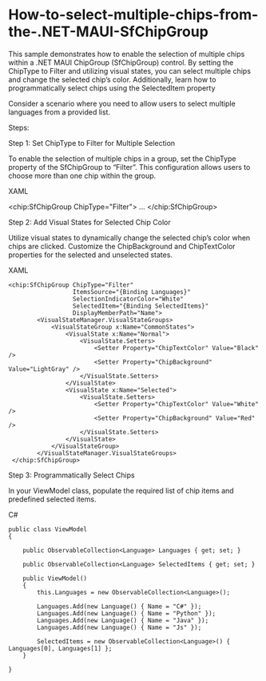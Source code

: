 # How-to-select-multiple-chips-from-the-.NET-MAUI-SfChipGroup

This sample demonstrates how to enable the selection of multiple chips within a .NET MAUI ChipGroup (SfChipGroup) control. By setting the ChipType to Filter and utilizing visual states, you can select multiple chips and change the selected chip’s color. Additionally, learn how to programmatically select chips using the SelectedItem property

Consider a scenario where you need to allow users to select multiple languages from a provided list.

Steps:

Step 1: Set ChipType to Filter for Multiple Selection

To enable the selection of multiple chips in a group, set the ChipType property of the SfChipGroup to “Filter”. This configuration allows users to choose more than one chip within the group.

XAML

<chip:SfChipGroup ChipType="Filter">
        ...
</chip:SfChipGroup>

Step 2: Add Visual States for Selected Chip Color

Utilize visual states to dynamically change the selected chip’s color when chips are clicked. Customize the ChipBackground and ChipTextColor properties for the selected and unselected states.

XAML

    <chip:SfChipGroup ChipType="Filter"
                      ItemsSource="{Binding Languages}"
                      SelectionIndicatorColor="White"
                      SelectedItem="{Binding SelectedItems}"
                      DisplayMemberPath="Name">
            <VisualStateManager.VisualStateGroups>
                <VisualStateGroup x:Name="CommonStates">
                    <VisualState x:Name="Normal">
                        <VisualState.Setters>
                            <Setter Property="ChipTextColor" Value="Black" />
                            <Setter Property="ChipBackground" Value="LightGray" />
                        </VisualState.Setters>
                    </VisualState>
                    <VisualState x:Name="Selected">
                        <VisualState.Setters>
                            <Setter Property="ChipTextColor" Value="White" />
                            <Setter Property="ChipBackground" Value="Red" />
                        </VisualState.Setters>
                    </VisualState>
                </VisualStateGroup>
            </VisualStateManager.VisualStateGroups>
     </chip:SfChipGroup>
Step 3: Programmatically Select Chips

In your ViewModel class, populate the required list of chip items and predefined selected items.

C#

    public class ViewModel
    {

        public ObservableCollection<Language> Languages { get; set; }

        public ObservableCollection<Language> SelectedItems { get; set; }

        public ViewModel()
        {
            this.Languages = new ObservableCollection<Language>();

            Languages.Add(new Language() { Name = "C#" });
            Languages.Add(new Language() { Name = "Python" });
            Languages.Add(new Language() { Name = "Java" });
            Languages.Add(new Language() { Name = "Js" });

            SelectedItems = new ObservableCollection<Language>() { Languages[0], Languages[1] };
        }
        
    }
    

